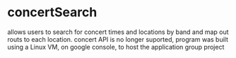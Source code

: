 # concertSearch
allows users to search for concert times and locations by band and map out routs to each location.
concert  API is no longer suported, 
program was built using a Linux VM, on google console, to host the application
group project
